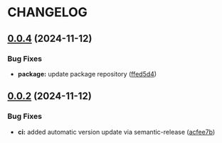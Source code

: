 # CHANGELOG

## [0.0.4](https://github.com/Egoka/FishtVue/compare/v0.0.3...v0.0.4) (2024-11-12)


### Bug Fixes

* **package:** update package repository ([ffed5d4](https://github.com/Egoka/FishtVue/commit/ffed5d43f8a0167f5fa4eb33c4963603c44c8bcd))

## [0.0.2](https://github.com/Fisht-Org/FishtVue/compare/v0.0.1...v0.0.2) (2024-11-12)


### Bug Fixes

* **ci:** added automatic version update via semantic-release ([acfee7b](https://github.com/Fisht-Org/FishtVue/commit/acfee7bdcc61ae7da2f45907707b21e3beca3ca4))
